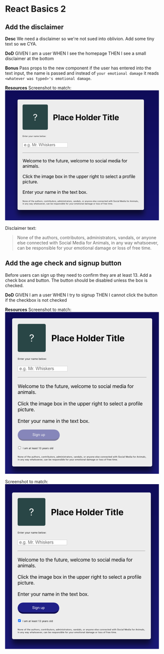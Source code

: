 # React Basics 2
## Add the disclaimer
**Desc**
We need a disclaimer so we're not sued into oblivion. Add some tiny text so we CYA.

**DoD**
GIVEN I am a user
WHEN I see the homepage
THEN I see a small disclaimer at the bottom

**Bonus**
Pass props to the new component if the user has entered into the text input, the name is passed and instead of `your emotional damage` it reads `<whatever was typed>'s emotional damage`.

**Resources**
Screenshot to match:
![Screenshot](./screenshots/lesson-2-1.png)

Disclaimer text:
> None of the authors, contributors, administrators, vandals, or anyone else connected with Social Media for Animals, in any way whatsoever, can be responsible for your emotional damage or loss of free time.

## Add the age check and signup button
Before users can sign up they need to confirm they are at least 13. Add a check box and button. The button should be disabled unless the box is checked.

**DoD**
GIVEN I am a user
WHEN I try to signup
THEN I cannot click the button if the checkbox is not checked

**Resources**
Screenshot to match:
![Screenshot](./screenshots/lesson-2-2.png)

Screenshot to match:
![Screenshot](./screenshots/lesson-2-3.png)
